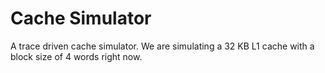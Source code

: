# Cache Simulator

A trace driven cache simulator. We are simulating a 32 KB L1 cache with a block size of 4 words right now.
